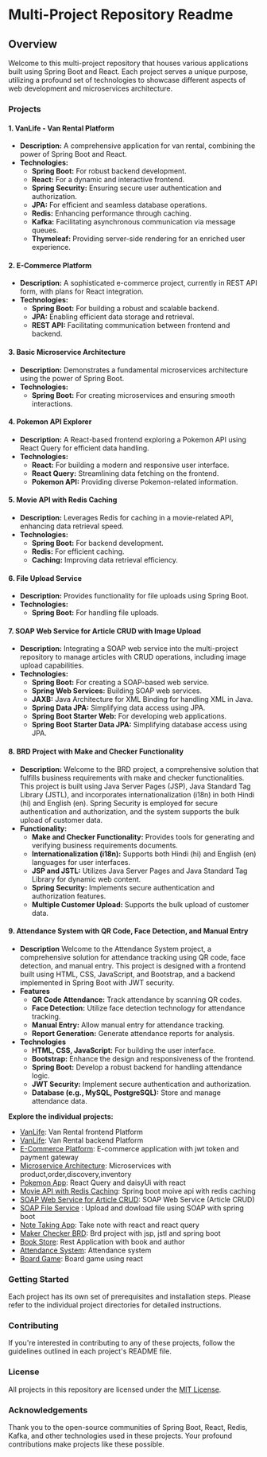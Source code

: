 # Multi-Project Repository Readme

## Overview

Welcome to this multi-project repository that houses various applications built using Spring Boot and React. Each project serves a unique purpose, utilizing a profound set of technologies to showcase different aspects of web development and microservices architecture.

### Projects

#### 1. VanLife - Van Rental Platform
   - **Description:** A comprehensive application for van rental, combining the power of Spring Boot and React.
   - **Technologies:**
     - **Spring Boot:** For robust backend development.
     - **React:** For a dynamic and interactive frontend.
     - **Spring Security:** Ensuring secure user authentication and authorization.
     - **JPA:** For efficient and seamless database operations.
     - **Redis:** Enhancing performance through caching.
     - **Kafka:** Facilitating asynchronous communication via message queues.
     - **Thymeleaf:** Providing server-side rendering for an enriched user experience.

#### 2. E-Commerce Platform
   - **Description:** A sophisticated e-commerce project, currently in REST API form, with plans for React integration.
   - **Technologies:**
     - **Spring Boot:** For building a robust and scalable backend.
     - **JPA:** Enabling efficient data storage and retrieval.
     - **REST API:** Facilitating communication between frontend and backend.

#### 3. Basic Microservice Architecture
   - **Description:** Demonstrates a fundamental microservices architecture using the power of Spring Boot.
   - **Technologies:**
     - **Spring Boot:** For creating microservices and ensuring smooth interactions.

#### 4. Pokemon API Explorer
   - **Description:** A React-based frontend exploring a Pokemon API using React Query for efficient data handling.
   - **Technologies:**
     - **React:** For building a modern and responsive user interface.
     - **React Query:** Streamlining data fetching on the frontend.
     - **Pokemon API:** Providing diverse Pokemon-related information.

#### 5. Movie API with Redis Caching
   - **Description:** Leverages Redis for caching in a movie-related API, enhancing data retrieval speed.
   - **Technologies:**
     - **Spring Boot:** For backend development.
     - **Redis:** For efficient caching.
     - **Caching:** Improving data retrieval efficiency.

#### 6. File Upload Service
   - **Description:** Provides functionality for file uploads using Spring Boot.
   - **Technologies:**
     - **Spring Boot:** For handling file uploads.

#### 7. SOAP Web Service for Article CRUD with Image Upload
   - **Description:** Integrating a SOAP web service into the multi-project repository to manage articles with CRUD operations, including image upload capabilities.
   - **Technologies:**
      - **Spring Boot:** For creating a SOAP-based web service.
      - **Spring Web Services:** Building SOAP web services.
      - **JAXB:** Java Architecture for XML Binding for handling XML in Java.
      - **Spring Data JPA:** Simplifying data access using JPA.
      - **Spring Boot Starter Web:** For developing web applications.
      - **Spring Boot Starter Data JPA:** Simplifying database access using JPA.
#### 8. BRD Project with Make and Checker Functionality
   - **Description:** Welcome to the BRD project, a comprehensive solution that fulfills business requirements with make and checker functionalities. This project is built using Java Server Pages (JSP), Java Standard Tag Library (JSTL), and incorporates internationalization (i18n) in both Hindi (hi) and English (en). Spring Security is employed for secure authentication and authorization, and the system supports the bulk upload of customer data.
   - **Functionality:**
      - **Make and Checker Functionality:** Provides tools for generating and verifying business requirements documents.
      - **Internationalization (i18n):** Supports both Hindi (hi) and English (en) languages for user interfaces.
      - **JSP and JSTL:** Utilizes Java Server Pages and Java Standard Tag Library for dynamic web content.
      - **Spring Security:** Implements secure authentication and authorization features.
      - **Multiple Customer Upload:** Supports the bulk upload of customer data.
#### 9. Attendance System with QR Code, Face Detection, and Manual Entry    
   - **Description** Welcome to the Attendance System project, a comprehensive solution for attendance tracking using QR code, face detection, and manual entry. This project is designed with a frontend built using HTML, CSS, JavaScript, and Bootstrap, and a backend implemented in Spring Boot with JWT security.
   - **Features**
     - **QR Code Attendance:** Track attendance by scanning QR codes.
      - **Face Detection:** Utilize face detection technology for attendance tracking.
      - **Manual Entry:** Allow manual entry for attendance tracking.
      - **Report Generation:** Generate attendance reports for analysis.
   - **Technologies**
      - **HTML, CSS, JavaScript:** For building the user interface.
      - **Bootstrap:** Enhance the design and responsiveness of the frontend.
      - **Spring Boot:** Develop a robust backend for handling attendance logic.
      - **JWT Security:** Implement secure authentication and authorization.
      - **Database (e.g., MySQL, PostgreSQL):** Store and manage attendance data.

**Explore the individual projects:**

- [VanLife](./vanlife): Van Rental frontend Platform
- [VanLife](./vanlife-backend): Van Rental backend Platform
- [E-Commerce Platform](./spring-e-commerce): E-commerce application with jwt token and payment gateway
- [Microservice Architecture](./spring-boot-microservices): Microservices with product,order,discovery,inventory
- [Pokemon App](./pokemon-app): React Query and daisyUi with react
- [Movie API with Redis Caching](./movie-api): Spring boot moive api with redis caching
- [SOAP Web Service for Article CRUD](./soap-ws): SOAP Web Service (Article CRUD)
- [SOAP File Service](./soap-file-service) : Upload and dowload file using SOAP with spring boot
- [Note Taking App](./note-app): Take note with react and react query
- [Maker Checker BRD](./final_brd): Brd project with jsp, jstl and spring boot
- [Book Store](./book-store): Rest Application with book and author
- [Attendance System](./attendance_system): Attendance system
- [Board Game](./board-game): Board game using react
  
### Getting Started

Each project has its own set of prerequisites and installation steps. Please refer to the individual project directories for detailed instructions.

### Contributing

If you're interested in contributing to any of these projects, follow the guidelines outlined in each project's README file.

### License

All projects in this repository are licensed under the [MIT License](LICENSE).

### Acknowledgements

Thank you to the open-source communities of Spring Boot, React, Redis, Kafka, and other technologies used in these projects. Your profound contributions make projects like these possible.
